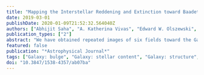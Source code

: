 ```yaml
---
title: "Mapping the Interstellar Reddening and Extinction toward Baadetextquoterights Window Using Minimum Light Colors of ab-type RR Lyrae Stars: Revelations from the De-reddened Color-Magnitude Diagrams"
date: 2019-03-01
publishDate: 2020-01-09T21:52:32.564040Z
authors: ["Abhijit Saha", "A. Katherina Vivas", "Edward W. Olszewski", "Verne Smith", "Knut Olsen", "Robert Blum", "Francisco Valdes", "Jenna Claver", "Annalisa Calamida", "Alistair R. Walker", "Thomas Matheson", "Gautham Narayan", "Monika Soraisam", "Katia Cunha", "T. Axelrod", "Joshua S. Bloom", "S. Bradley Cenko", "Brenda Frye", "Mario Juric", "Catherine Kaleida", "Andrea Kunder", "Adam Miller", "David Nidever", "Stephen Ridgway"]
publication_types: ["2"]
abstract: "We have obtained repeated images of six fields toward the Galactic bulge in five passbands (u, g, r, i, z) with the DECam imager on the Blanco 4 m telescope at CTIO. From more than 1.6 billion individual photometric measurements in the field centered on Baadetextquoterights window, we have detected 4877 putative variable stars. A total of 474 of these have been confirmed as fundamental mode RR Lyrae stars, whose colors at minimum light yield line-of-sight reddening determinations, as well as a reddenning law toward the Galactic Bulge, which differs significantly from the standard R$_V$ = 3.1 formulation. Assuming that the stellar mix is invariant over the 3 square- degree field, we are able to derive a line-of-sight reddening map with sub-arcminute resolution, enabling us to obtain de- reddened and extinction corrected color-magnitude diagrams (CMDs) of this bulge field using up to 2.5 million well-measured stars. The corrected CMDs show unprecedented detail and expose sparsely populated sequences: for example, delineation of the very wide red giant branch, structure within the red giant clump, the full extent of the horizontal branch, and a surprising bright feature that is likely due to stars with ages younger than 1 Gyr. We use the RR Lyrae stars to trace the spatial structure of the ancient stars and find an exponential decline in density with Galactocentric distance. We discuss ways in which our data products can be used to explore the age and metallicity properties of the bulge, and how our larger list of all variables is useful for learning to interpret future LSST alerts."
featured: false
publication: "*Astrophysical Journal*"
tags: ["Galaxy: bulge", "Galaxy: stellar content", "Galaxy: structure", "ISM: dust", "extinction", "methods: data analysis", "stars: variables: RR Lyrae", "Astrophysics - Astrophysics of Galaxies"]
doi: "10.3847/1538-4357/ab07ba"
---
```


